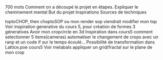700 mots
Comment on a découpé le projet en étapes.
Expliquer le cheminement mental
But du projet
Inspirations
Sources de techniques


toptoCHOP, then choptoSOP
ou mon render sop viendrait modifier mon top
Voir inspiration generative du cours 5, pour création de formes 3 géneratives
Avoir mon cropcircle en 3d
Inspiration dans cours5
comment selectionner 5 items(cameras)
automatiser le changement de crops avec un ranp et un code if sur le temps écoulé...
Possibilité de transformation dans Lattice.poe cours5
Voir metabals
appliquer un grid/fractal sur le plane de mon crop
